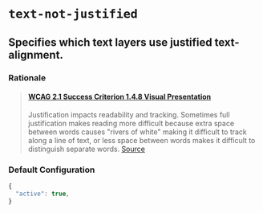 # ```text-not-justified```

## Specifies which text layers use justified text-alignment.

### Rationale
>#### [WCAG 2.1 Success Criterion 1.4.8 Visual Presentation](https://www.w3.org/TR/WCAG21/#visual-presentation)
> Justification impacts readability and tracking. Sometimes full justification makes reading more difficult because extra space between words causes "rivers of white" making it difficult to track along a line of text, or less space between words makes it difficult to distinguish separate words. [Source](https://www.w3.org/WAI/GL/low-vision-a11y-tf/wiki/Justification) 

### Default Configuration

```js
{
  "active": true,
}
```
